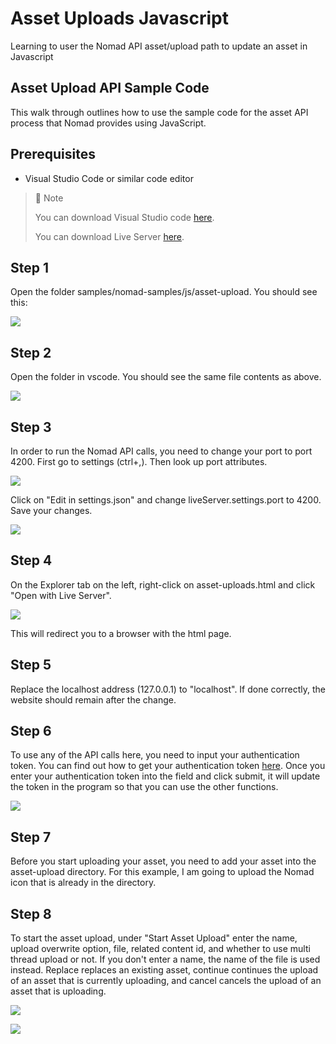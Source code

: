 # Asset Uploads Javascript
Learning to user the Nomad API asset/upload path to update an asset in Javascript

## Asset Upload API Sample Code

This walk through outlines how to use the sample code for the asset API process that Nomad provides using JavaScript.

## Prerequisites

- Visual Studio Code or similar code editor

> 📘 Note
> 
> You can download Visual Studio code [here](https://code.visualstudio.com/).
> 
> You can download Live Server [here](https://ritwickdey.github.io/vscode-live-server/).

## Step 1

Open the folder  samples/nomad-samples/js/asset-upload. You should see this:

![](https://files.readme.io/a6d6e56-image.png)

## Step 2

Open the folder in vscode. You should see the same file contents as above.

![](https://files.readme.io/9641cbb-image.png)

## Step 3

In order to run the Nomad API calls, you need to change your port to port 4200. First go to settings (ctrl+,). Then look up port attributes.

![](https://files.readme.io/7ca4a72-settings.png)

Click on "Edit in settings.json" and change liveServer.settings.port to 4200. Save your changes.

![](https://files.readme.io/199b2b4-liveserver.png)

## Step 4

On the Explorer tab on the left, right-click on asset-uploads.html and click "Open with Live Server".

![](https://files.readme.io/e9af95e-image.png)

This will redirect you to a browser with the html page.

## Step 5

Replace the localhost address (127.0.0.1) to "localhost". If done correctly, the website should remain after the change.

## Step 6

To use any of the API calls here, you need to input your authentication token. You can find out how to get your authentication token [here](https://github.com/Nomad-Media/samples/blob/main/nomad-samples/js/account-authenticaton/Readme.md). Once you enter your authentication token into the field and click submit, it will update the token in the program so that you can use the other functions.

![](https://files.readme.io/989d36b-image.png)

## Step 7

Before you start uploading your asset, you need to add your asset into the asset-upload directory. For this example, I am going to upload the Nomad icon that is already in the directory.

## Step 8

To start the asset upload, under "Start Asset Upload" enter the name, upload overwrite option, file, related content id, and whether to use multi thread upload or not. If you don't enter a name, the name of the file is used instead. Replace replaces an existing asset, continue continues the upload of an asset that is currently uploading, and cancel cancels the upload of an asset that is uploading.

![](https://files.readme.io/281c773-image.png)

![](https://files.readme.io/ddae26e-image.png)
